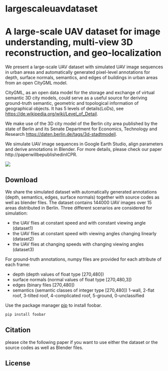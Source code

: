 # largescaleuavdataset
# A large-scale UAV dataset for image understanding, multi-view 3D reconstruction, and geo-localization
We present a large-scale UAV dataset with simulated UAV image sequences in urban areas and automatically generated pixel-level annotations for depth, surface normals, semantics, and edges of buildings in urban areas from an open CityGML model.

CityGML, as an open data model for the storage and exchange of virtual semantic 3D
city models, could serve as a useful source for deriving ground-truth semantic, geometric and topological information of geographical objects. It has 5 levels of details(LoDs), see https://de.wikipedia.org/wiki/Level_of_Detail.

We make use of the 3D city model of the Berlin city area published by the state of Berlin and its Senate Department for Economics, Technology and Research https://daten.berlin.de/tags/3d-stadtmodell.


We simulate UAV image sequences in Google Earth Studio, align parameters and derive annotations in Blender. For more details, please check our paper http://paperwillbepublishedinICPR.

![](simulaterender.gif)

## Download
We share the simulated dataset with automatically generated annotations (depth, semantics, edges, surface normals) together with source codes as well as blender files. The dataset contains 144000 UAV images over 15 areas distributed in Berlin.
Three different scenarios are considered for simulation:
- the UAV flies at constant speed and with constant viewing
angle (dataset1)
- the UAV flies at constant speed with viewing angles
changing linearly (dataset2)
- the UAV flies at changing speeds with changing viewing
angles (dataset3)

For ground-truth annotations, numpy files are provided for each attribute of each frame: 
- depth (depth values of float type [270,480])
- surface normals (normal values of float type  [270,480,3])
- edges (binary files [270,480])
- semantics (semantic classes of integer type [270,480])
  1-wall, 2-flat roof, 3-tilted roof, 4-complicated roof, 5-ground, 0-unclassified

Use the package manager [pip](https://pip.pypa.io/en/stable/) to install foobar.

```bash
pip install foobar
```

## Citation

please cite the following paper if you want to use either the dataset or the source codes as well as Blender files.

## License

